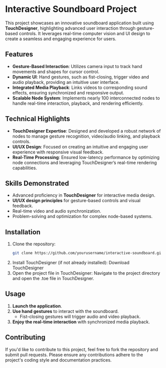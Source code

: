 # Interactive Soundboard Project

This project showcases an innovative soundboard application built using **TouchDesigner**, highlighting advanced user interaction through gesture-based controls. It leverages real-time computer vision and UI design to create a seamless and engaging experience for users.

## Features

- **Gesture-Based Interaction**: Utilizes camera input to track hand movements and shapes for cursor control.
- **Dynamic UI**: Hand gestures, such as fist-closing, trigger video and audio playback, providing an intuitive user interface.
- **Integrated Media Playback**: Links videos to corresponding sound effects, ensuring synchronized and responsive output.
- **Scalable Node System**: Implements nearly 100 interconnected nodes to handle real-time interaction, playback, and rendering efficiently.

## Technical Highlights

- **TouchDesigner Expertise**: Designed and developed a robust network of nodes to manage gesture recognition, video/audio linking, and playback controls.
- **UI/UX Design**: Focused on creating an intuitive and engaging user experience with responsive visual feedback.
- **Real-Time Processing**: Ensured low-latency performance by optimizing node connections and leveraging TouchDesigner’s real-time rendering capabilities.

## Skills Demonstrated

- Advanced proficiency in **TouchDesigner** for interactive media design.
- **UI/UX design principles** for gesture-based controls and visual feedback.
- Real-time video and audio synchronization.
- Problem-solving and optimization for complex node-based systems.

## Installation

1. Clone the repository:
   ```bash
   git clone https://github.com/yourusername/interactive-soundboard.git
2. Install TouchDesigner (if not already installed): Download TouchDesigner
3. Open the project file in TouchDesigner: Navigate to the project directory and open the .toe file in TouchDesigner.

## Usage

1. **Launch the application**.
2. **Use hand gestures** to interact with the soundboard.
   - Fist-closing gestures will trigger audio and video playback.
3. **Enjoy the real-time interaction** with synchronized media playback.

## Contributing

If you'd like to contribute to this project, feel free to fork the repository and submit pull requests. Please ensure any contributions adhere to the project's coding style and documentation practices.
